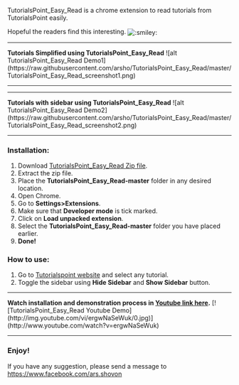  <p>
TutorialsPoint_Easy_Read is a chrome extension to read tutorials from TutorialsPoint easily.
 </p>
 <p>
 Hopeful the readers find this interesting.
 <img class="emoji" title=":smiley:" alt=":smiley:" src="https://assets-cdn.github.com/images/icons/emoji/unicode/1f603.png" height="20" width="20" align="absmiddle">
 </p>
<hr>
<b>Tutorials Simplified using TutorialsPoint_Easy_Read</b>
![alt TutorialsPoint_Easy_Read Demo1](https://raw.githubusercontent.com/arsho/TutorialsPoint_Easy_Read/master/TutorialsPoint_Easy_Read_screenshot1.png)
<hr>
<hr>
<b>Tutorials with sidebar using TutorialsPoint_Easy_Read</b>
![alt TutorialsPoint_Easy_Read Demo2](https://raw.githubusercontent.com/arsho/TutorialsPoint_Easy_Read/master/TutorialsPoint_Easy_Read_screenshot2.png)
<hr>

<h3>
<a id="installation" class="anchor" href="#installation" aria-hidden="true"><span class="octicon octicon-link"></span></a>Installation:
</h3>
<ol>
<li>Download <a href="https://github.com/arsho/TutorialsPoint_Easy_Read/archive/master.zip">TutorialsPoint_Easy_Read Zip file</a>.</li>
<li>Extract the zip file.</li>
<li>Place the <b>TutorialsPoint_Easy_Read-master</b> folder in any desired location.</li>
<li>Open Chrome.</li>
<li>Go to <b>Settings>Extensions</b>.</li>
<li>Make sure that <b>Developer mode</b> is tick marked.</li>
<li>Click on <b>Load unpacked extension</b>.</li>
<li>Select the <b>TutorialsPoint_Easy_Read-master</b> folder you have placed earlier.</li>
<li><b>Done!</b></li>
</ol>

<h3>
<a id="how-to-use" class="anchor" href="#how-to-use" aria-hidden="true"><span class="octicon octicon-link"></span></a>How to use:
</h3>
<ol>
<li>Go to <a href="http://www.tutorialspoint.com/">Tutorialspoint website</a> and select any tutorial.</li>
<li>Toggle the sidebar using <b>Hide Sidebar</b> and <b>Show Sidebar</b> button.</li>
</ol>
<hr>
<b>Watch installation and demonstration process in <a href="http://www.youtube.com/watch?v=ergwNaSeWuk">Youtube link here</a>.</b>
[![TutorialsPoint_Easy_Read Youtube Demo](http://img.youtube.com/vi/ergwNaSeWuk/0.jpg)](http://www.youtube.com/watch?v=ergwNaSeWuk)
<hr>
<h3>Enjoy!</h3>
<p>If you have any suggestion, please send a message to <a href="https://www.facebook.com/ars.shovon">https://www.facebook.com/ars.shovon</a></p>